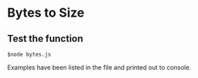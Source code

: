 # Bytes to Size

## Test the function

`$node bytes.js`

Examples have been listed in the file and printed out to console.
